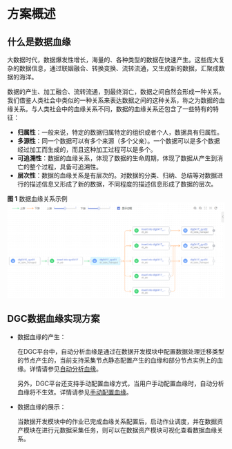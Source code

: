 # 方案概述<a name="dgc_01_0560"></a>

## 什么是数据血缘<a name="section1056433313916"></a>

大数据时代，数据爆发性增长，海量的、各种类型的数据在快速产生。这些庞大复杂的数据信息，通过联姻融合、转换变换、流转流通，又生成新的数据，汇聚成数据的海洋。

数据的产生、加工融合、流转流通，到最终消亡，数据之间自然会形成一种关系。我们借鉴人类社会中类似的一种关系来表达数据之间的这种关系，称之为数据的血缘关系。与人类社会中的血缘关系不同，数据的血缘关系还包含了一些特有的特征：

-   **归属性**：一般来说，特定的数据归属特定的组织或者个人，数据具有归属性。
-   **多源性**：同一个数据可以有多个来源（多个父亲）。一个数据可以是多个数据经过加工而生成的，而且这种加工过程可以是多个。
-   **可追溯性**：数据的血缘关系，体现了数据的生命周期，体现了数据从产生到消亡的整个过程，具备可追溯性。
-   **层次性**：数据的血缘关系是有层次的。对数据的分类、归纳、总结等对数据进行的描述信息又形成了新的数据，不同程度的描述信息形成了数据的层次。

**图 1**  数据血缘关系示例<a name="fig1261773062414"></a>  
![](figures/数据血缘关系示例.png "数据血缘关系示例")

## DGC数据血缘实现方案<a name="section2035448172017"></a>

-   数据血缘的产生：

    在DGC平台中，自动分析血缘是通过在数据开发模块中配置数据处理迁移类型的节点产生的，当前支持采集节点静态配置产生的血缘和部分节点实例上的血缘。详情请参见[自动分析血缘](配置数据血缘.md#section12458162215283)。

    另外，DGC平台还支持手动配置血缘方式，当用户手动配置血缘时，自动分析血缘将不生效。详情请参见[手动配置血缘](配置数据血缘.md#section123831529241)。

-   数据血缘的展示：

    当数据开发模块中的作业已完成血缘关系配置后，启动作业调度，并在数据资产模块在进行元数据采集任务，则可以在数据资产模块可视化查看数据血缘关系。


